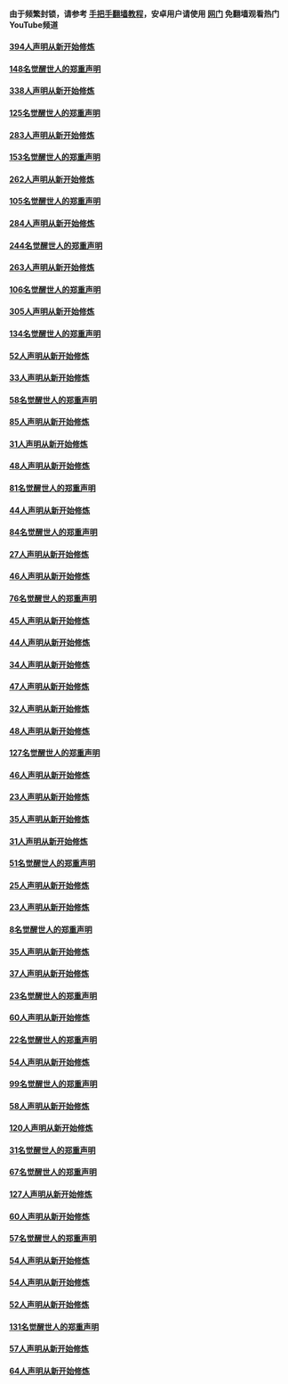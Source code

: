 #### 由于频繁封锁，请参考 [手把手翻墙教程](https://github.com/gfw-breaker/guides/wiki/)，安卓用户请使用 [网门](https://github.com/gfw-breaker/nogfw/blob/master/dl.md?t=05011800) 免翻墙观看热门YouTube频道 

#### [394人声明从新开始修炼](../pages/91/423914.md?t=05011800) 

#### [148名觉醒世人的郑重声明](../pages/91/423913.md?t=05011800) 

#### [338人声明从新开始修炼](../pages/91/423540.md?t=05011800) 

#### [125名觉醒世人的郑重声明](../pages/91/423539.md?t=05011800) 

#### [283人声明从新开始修炼](../pages/91/423296.md?t=05011800) 

#### [153名觉醒世人的郑重声明](../pages/91/423295.md?t=05011800) 

#### [262人声明从新开始修炼](../pages/91/423004.md?t=05011800) 

#### [105名觉醒世人的郑重声明](../pages/91/423003.md?t=05011800) 

#### [284人声明从新开始修炼](../pages/91/422707.md?t=05011800) 

#### [244名觉醒世人的郑重声明](../pages/91/422706.md?t=05011800) 

#### [263人声明从新开始修炼](../pages/91/422553.md?t=05011800) 

#### [106名觉醒世人的郑重声明](../pages/91/422552.md?t=05011800) 

#### [305人声明从新开始修炼](../pages/91/422153.md?t=05011800) 

#### [134名觉醒世人的郑重声明](../pages/91/422152.md?t=05011800) 

#### [52人声明从新开始修炼](../pages/91/421846.md?t=05011800) 

#### [33人声明从新开始修炼](../pages/91/421804.md?t=05011800) 

#### [58名觉醒世人的郑重声明](../pages/91/421845.md?t=05011800) 

#### [85人声明从新开始修炼](../pages/91/421769.md?t=05011800) 

#### [31人声明从新开始修炼](../pages/91/421763.md?t=05011800) 

#### [48人声明从新开始修炼](../pages/91/421605.md?t=05011800) 

#### [81名觉醒世人的郑重声明](../pages/91/421656.md?t=05011800) 

#### [44人声明从新开始修炼](../pages/91/421544.md?t=05011800) 

#### [84名觉醒世人的郑重声明](../pages/91/421543.md?t=05011800) 

#### [27人声明从新开始修炼](../pages/91/421465.md?t=05011800) 

#### [46人声明从新开始修炼](../pages/91/421454.md?t=05011800) 

#### [76名觉醒世人的郑重声明](../pages/91/421453.md?t=05011800) 

#### [45人声明从新开始修炼](../pages/91/421452.md?t=05011800) 

#### [44人声明从新开始修炼](../pages/91/421422.md?t=05011800) 

#### [34人声明从新开始修炼](../pages/91/421322.md?t=05011800) 

#### [47人声明从新开始修炼](../pages/91/421264.md?t=05011800) 

#### [32人声明从新开始修炼](../pages/91/421225.md?t=05011800) 

#### [48人声明从新开始修炼](../pages/91/421202.md?t=05011800) 

#### [127名觉醒世人的郑重声明](../pages/91/421224.md?t=05011800) 

#### [46人声明从新开始修炼](../pages/91/421203.md?t=05011800) 

#### [23人声明从新开始修炼](../pages/91/421138.md?t=05011800) 

#### [35人声明从新开始修炼](../pages/91/421122.md?t=05011800) 

#### [31人声明从新开始修炼](../pages/91/421081.md?t=05011800) 

#### [51名觉醒世人的郑重声明](../pages/91/421080.md?t=05011800) 

#### [25人声明从新开始修炼](../pages/91/421020.md?t=05011800) 

#### [23人声明从新开始修炼](../pages/91/420884.md?t=05011800) 

#### [8名觉醒世人的郑重声明](../pages/91/420883.md?t=05011800) 

#### [35人声明从新开始修炼](../pages/91/420809.md?t=05011800) 

#### [37人声明从新开始修炼](../pages/91/420766.md?t=05011800) 

#### [23名觉醒世人的郑重声明](../pages/91/420765.md?t=05011800) 

#### [60人声明从新开始修炼](../pages/91/420727.md?t=05011800) 

#### [22名觉醒世人的郑重声明](../pages/91/420726.md?t=05011800) 

#### [54人声明从新开始修炼](../pages/91/420529.md?t=05011800) 

#### [99名觉醒世人的郑重声明](../pages/91/420528.md?t=05011800) 

#### [58人声明从新开始修炼](../pages/91/420198.md?t=05011800) 

#### [120人声明从新开始修炼](../pages/91/420141.md?t=05011800) 

#### [31名觉醒世人的郑重声明](../pages/91/420197.md?t=05011800) 

#### [67名觉醒世人的郑重声明](../pages/91/420140.md?t=05011800) 

#### [127人声明从新开始修炼](../pages/91/420082.md?t=05011800) 

#### [60人声明从新开始修炼](../pages/91/420081.md?t=05011800) 

#### [57名觉醒世人的郑重声明](../pages/91/420080.md?t=05011800) 

#### [54人声明从新开始修炼](../pages/91/419533.md?t=05011800) 

#### [54人声明从新开始修炼](../pages/91/419532.md?t=05011800) 

#### [52人声明从新开始修炼](../pages/91/419531.md?t=05011800) 

#### [131名觉醒世人的郑重声明](../pages/91/419530.md?t=05011800) 

#### [57人声明从新开始修炼](../pages/91/419430.md?t=05011800) 

#### [64人声明从新开始修炼](../pages/91/419429.md?t=05011800) 

